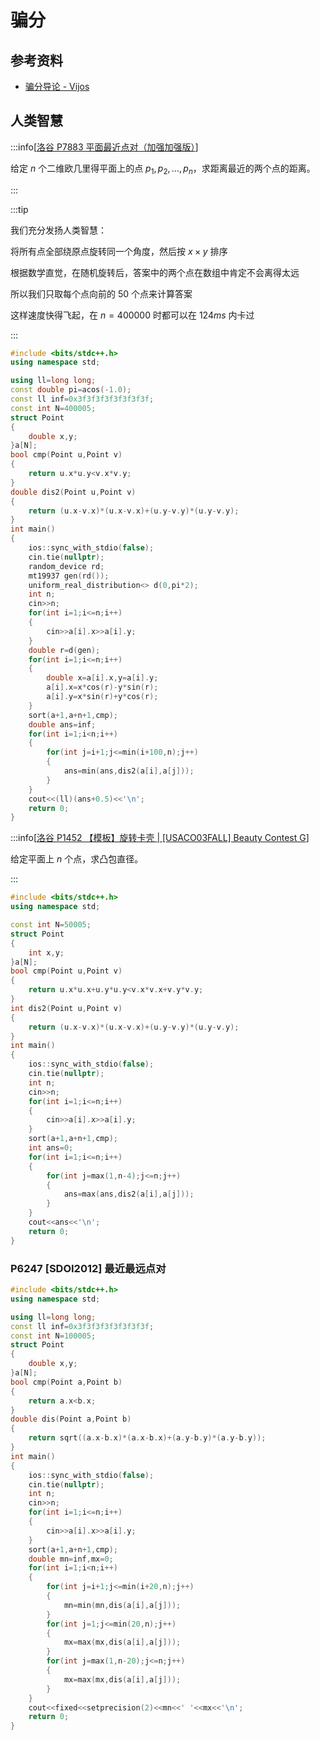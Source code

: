 # 骗分

## 参考资料

- [骗分导论 - Vijos](https://vijos.org/discuss/5343eb6c48c5fc86468b457d)

## 人类智慧

:::info[[洛谷 P7883 平面最近点对（加强加强版）](https://www.luogu.com.cn/problem/P7883)]

给定 $n$ 个二维欧几里得平面上的点 $p_1, p_2, \dots, p_n$，求距离最近的两个点的距离。

:::

:::tip

我们充分发扬人类智慧：

将所有点全部绕原点旋转同一个角度，然后按 $x\times y$ 排序

根据数学直觉，在随机旋转后，答案中的两个点在数组中肯定不会离得太远

所以我们只取每个点向前的 $50$ 个点来计算答案

这样速度快得飞起，在 $n=400000$ 时都可以在 $124ms$ 内卡过

:::

```cpp
#include <bits/stdc++.h>
using namespace std;

using ll=long long;
const double pi=acos(-1.0);
const ll inf=0x3f3f3f3f3f3f3f3f;
const int N=400005;
struct Point
{
	double x,y;
}a[N];
bool cmp(Point u,Point v)
{
	return u.x*u.y<v.x*v.y;
}
double dis2(Point u,Point v)
{
	return (u.x-v.x)*(u.x-v.x)+(u.y-v.y)*(u.y-v.y);
}
int main()
{
	ios::sync_with_stdio(false);
	cin.tie(nullptr);
	random_device rd;
	mt19937 gen(rd());
	uniform_real_distribution<> d(0,pi*2);
	int n;
	cin>>n;
	for(int i=1;i<=n;i++)
	{
		cin>>a[i].x>>a[i].y;
	}
	double r=d(gen);
	for(int i=1;i<=n;i++)
	{
		double x=a[i].x,y=a[i].y;
		a[i].x=x*cos(r)-y*sin(r);
		a[i].y=x*sin(r)+y*cos(r);
	}
	sort(a+1,a+n+1,cmp);
	double ans=inf;
	for(int i=1;i<n;i++)
	{
		for(int j=i+1;j<=min(i+100,n);j++)
		{
			ans=min(ans,dis2(a[i],a[j]));
		}
	}
	cout<<(ll)(ans+0.5)<<'\n';
	return 0;
}
```

:::info[[洛谷 P1452 【模板】旋转卡壳 | [USACO03FALL] Beauty Contest G](https://www.luogu.com.cn/problem/P1452)]

给定平面上 $n$ 个点，求凸包直径。

:::

```cpp
#include <bits/stdc++.h>
using namespace std;

const int N=50005;
struct Point
{
	int x,y;
}a[N];
bool cmp(Point u,Point v)
{
	return u.x*u.x+u.y*u.y<v.x*v.x+v.y*v.y;
}
int dis2(Point u,Point v)
{
	return (u.x-v.x)*(u.x-v.x)+(u.y-v.y)*(u.y-v.y);
}
int main()
{
	ios::sync_with_stdio(false);
	cin.tie(nullptr);
	int n;
	cin>>n;
	for(int i=1;i<=n;i++)
	{
		cin>>a[i].x>>a[i].y;
	}
	sort(a+1,a+n+1,cmp);
	int ans=0;
	for(int i=1;i<=n;i++)
	{
		for(int j=max(1,n-4);j<=n;j++)
		{
			ans=max(ans,dis2(a[i],a[j]));
		}
	}
	cout<<ans<<'\n';
	return 0;
}
```

### P6247 [SDOI2012] 最近最远点对

```cpp
#include <bits/stdc++.h>
using namespace std;

using ll=long long;
const ll inf=0x3f3f3f3f3f3f3f3f;
const int N=100005;
struct Point
{
	double x,y;
}a[N];
bool cmp(Point a,Point b)
{
	return a.x<b.x;
}
double dis(Point a,Point b)
{
	return sqrt((a.x-b.x)*(a.x-b.x)+(a.y-b.y)*(a.y-b.y));
}
int main()
{
	ios::sync_with_stdio(false);
	cin.tie(nullptr);
	int n;
	cin>>n;
	for(int i=1;i<=n;i++)
	{
		cin>>a[i].x>>a[i].y;
	}
	sort(a+1,a+n+1,cmp);
	double mn=inf,mx=0;
	for(int i=1;i<n;i++)
	{
		for(int j=i+1;j<=min(i+20,n);j++)
		{
			mn=min(mn,dis(a[i],a[j]));
		}
		for(int j=1;j<=min(20,n);j++)
		{
			mx=max(mx,dis(a[i],a[j]));
		}
		for(int j=max(1,n-20);j<=n;j++)
		{
			mx=max(mx,dis(a[i],a[j]));
		}
	}
	cout<<fixed<<setprecision(2)<<mn<<' '<<mx<<'\n';
	return 0;
}
```